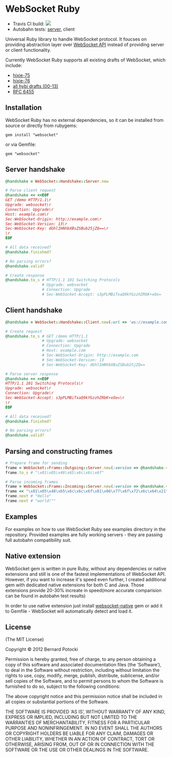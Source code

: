 # WebSocket Ruby

- Travis CI build: [![](https://travis-ci.org/imanel/websocket-ruby.png)](http://travis-ci.org/imanel/websocket-ruby)
- Autobahn tests: [server](http://imanel.github.com/websocket-ruby/autobahn/server/), client

Universal Ruby library to handle WebSocket protocol. It foucses on providing abstraction layer over [WebSocket API](http://dev.w3.org/html5/websockets/) instead of providing server or client functionality.

Currently WebSocket Ruby supports all existing drafts of WebSocket, which include:

- [hixie-75](http://tools.ietf.org/html/draft-hixie-thewebsocketprotocol-75)
- [hixie-76](http://tools.ietf.org/html/draft-hixie-thewebsocketprotocol-76)
- [all hybi drafts (00-13)](http://tools.ietf.org/html/draft-ietf-hybi-thewebsocketprotocol-17)
- [RFC 6455](http://datatracker.ietf.org/doc/rfc6455/)

## Installation

WebSocket Ruby has no external dependencies, so it can be installed from source or directly from rubygems:

```
gem install "websocket"
```

or via Gemfile:

```
gem "websocket"
```

## Server handshake

``` ruby
@handshake = WebSocket::Handshake::Server.new

# Parse client request
@handshake << <<EOF
GET /demo HTTP/1.1\r
Upgrade: websocket\r
Connection: Upgrade\r
Host: example.com\r
Sec-WebSocket-Origin: http://example.com\r
Sec-WebSocket-Version: 13\r
Sec-WebSocket-Key: dGhlIHNhbXBsZSBub25jZQ==\r
\r
EOF

# All data received?
@handshake.finished?

# No parsing errors?
@handshake.valid?

# Create response
@handshake.to_s # HTTP/1.1 101 Switching Protocols
                # Upgrade: websocket
                # Connection: Upgrade
                # Sec-WebSocket-Accept: s3pPLMBiTxaQ9kYGzzhZRbK+xOo=
```

## Client handshake

``` ruby
@handshake = WebSocket::Handshake::Client.new(:url => 'ws://example.com')

# Create request
@handshake.to_s # GET /demo HTTP/1.1
                # Upgrade: websocket
                # Connection: Upgrade
                # Host: example.com
                # Sec-WebSocket-Origin: http://example.com
                # Sec-WebSocket-Version: 13
                # Sec-WebSocket-Key: dGhlIHNhbXBsZSBub25jZQ==

# Parse server response
@handshake << <<EOF
HTTP/1.1 101 Switching Protocols\r
Upgrade: websocket\r
Connection: Upgrade\r
Sec-WebSocket-Accept: s3pPLMBiTxaQ9kYGzzhZRbK+xOo=\r
\r
EOF

# All data received?
@handshake.finished?

# No parsing errors?
@handshake.valid?
```

## Parsing and constructing frames

``` ruby
# Prepare frame for sending
frame = WebSocket::Frame::Outgoing::Server.new(:version => @handshake.version, :data => "Hello", :type => :text)
frame.to_s # "\x81\x05\x48\x65\x6c\x6c\x6f"

# Parse incoming frames
frame = WebSocket::Frame::Incoming::Server.new(:version => @handshake.version)
frame << "\x81\x05\x48\x65\x6c\x6c\x6f\x81\x06\x77\x6f\x72\x6c\x64\x21"
frame.next # "Hello"
frame.next # "world!""
```

## Examples

For examples on how to use WebSocket Ruby see examples directory in the repository. Provided examples are fully working servers - they are passing full autobahn compatibility suit.

## Native extension

WebSocket gem is written in pure Ruby, without any dependencies or native extensions and still is one of the fastest implementations of WebSocket API. However, if you want to increase it's speed even further, I created additional gem with dedicated native extensions for both C and Java. Those extensions provide 20-30% increate in speed(more accurate comparision can be found in autobahn test results)

In order to use native extension just install [websocket-native](http://github.com/imanel/websocket-ruby-native) gem or add it to Gemfile - WebSocket will automatically detect and load it.

## License

(The MIT License)

Copyright © 2012 Bernard Potocki

Permission is hereby granted, free of charge, to any person obtaining a copy of this software and associated documentation files (the ‘Software’), to deal in the Software without restriction, including without limitation the rights to use, copy, modify, merge, publish, distribute, sublicense, and/or sell copies of the Software, and to permit persons to whom the Software is furnished to do so, subject to the following conditions:

The above copyright notice and this permission notice shall be included in all copies or substantial portions of the Software.

THE SOFTWARE IS PROVIDED ‘AS IS’, WITHOUT WARRANTY OF ANY KIND, EXPRESS OR IMPLIED, INCLUDING BUT NOT LIMITED TO THE WARRANTIES OF MERCHANTABILITY, FITNESS FOR A PARTICULAR PURPOSE AND NONINFRINGEMENT. IN NO EVENT SHALL THE AUTHORS OR COPYRIGHT HOLDERS BE LIABLE FOR ANY CLAIM, DAMAGES OR OTHER LIABILITY, WHETHER IN AN ACTION OF CONTRACT, TORT OR OTHERWISE, ARISING FROM, OUT OF OR IN CONNECTION WITH THE SOFTWARE OR THE USE OR OTHER DEALINGS IN THE SOFTWARE.
